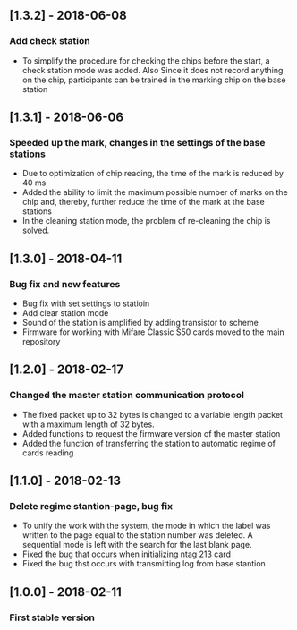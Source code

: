 ## [1.3.2] - 2018-06-08
### Add check station
- To simplify the procedure for checking the chips before the start, a check station mode was added. Also Since it does not record anything on the chip, participants can be trained in the marking chip on the base station

## [1.3.1] - 2018-06-06
### Speeded up the mark, changes in the settings of the base stations
- Due to optimization of chip reading, the time of the mark is reduced by 40 ms
- Added the ability to limit the maximum possible number of marks on the chip and, thereby, further reduce the time of the mark at the base stations
- In the cleaning station mode, the problem of re-cleaning the chip is solved.

## [1.3.0] - 2018-04-11
### Bug fix and new features
- Bug fix with set settings to statioin
- Add clear station mode
- Sound of the station is amplified by adding transistor to scheme
- Firmware for working with Mifare Classic S50 cards moved to the main repository

## [1.2.0] - 2018-02-17
### Changed the master station communication protocol
- The fixed packet up to 32 bytes is changed to a variable length packet with a maximum length of 32 bytes.
- Added functions to request the firmware version of the master station
- Added the function of transferring the station to automatic regime of cards reading

## [1.1.0] - 2018-02-13
### Delete regime stantion-page, bug fix
- To unify the work with the system, the mode in which the label was written to the page equal to the station number was deleted. A sequential mode is left with the search for the last blank page.
- Fixed the bug that occurs when initializing ntag 213 card
- Fixed the bug thst occurs with transmitting log from base stantion

## [1.0.0] - 2018-02-11
### First stable version